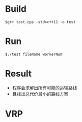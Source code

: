 # Build

```shell
$g++ test.cpp -std=c++11 -o test
```

# Run

```shell
$./test fileName workerNum
```

# Result
+ 程序会求解出所有可能的运输路线
+ 且找出总代价最小的路线方案
# VRP
